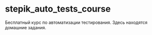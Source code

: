 # stepik_auto_tests_course
Бесплатный курс по автоматизации тестирования. Здесь находятся домашние задания.
